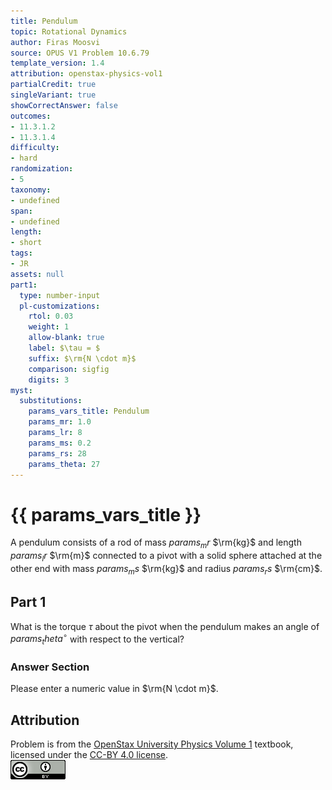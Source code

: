 ```yaml
---
title: Pendulum
topic: Rotational Dynamics
author: Firas Moosvi
source: OPUS V1 Problem 10.6.79
template_version: 1.4
attribution: openstax-physics-vol1
partialCredit: true
singleVariant: true
showCorrectAnswer: false
outcomes:
- 11.3.1.2
- 11.3.1.4
difficulty:
- hard
randomization:
- 5
taxonomy:
- undefined
span:
- undefined
length:
- short
tags:
- JR
assets: null
part1:
  type: number-input
  pl-customizations:
    rtol: 0.03
    weight: 1
    allow-blank: true
    label: $\tau = $
    suffix: $\rm{N \cdot m}$
    comparison: sigfig
    digits: 3
myst:
  substitutions:
    params_vars_title: Pendulum
    params_mr: 1.0
    params_lr: 8
    params_ms: 0.2
    params_rs: 28
    params_theta: 27
---
```

# {{ params_vars_title }}
A pendulum consists of a rod of mass ${{ params_mr }}$ $\rm{kg}$ and length ${{ params_lr }}$ $\rm{m}$ connected to a pivot with a solid sphere attached at the other end with mass ${{ params_ms }}$ $\rm{kg}$ and radius ${{ params_rs }}$ $\rm{cm}$.

## Part 1

What is the torque $\tau$ about the pivot when the pendulum makes an angle of ${{ params_theta }}^\circ$ with respect to the vertical?

### Answer Section

Please enter a numeric value in $\rm{N \cdot m}$.

## Attribution

Problem is from the [OpenStax University Physics Volume 1](https://openstax.org/details/books/university-physics-volume-1) textbook, licensed under the [CC-BY 4.0 license](https://creativecommons.org/licenses/by/4.0/).<br>![Image representing the Creative Commons 4.0 BY license.](https://raw.githubusercontent.com/firasm/bits/master/by.png)